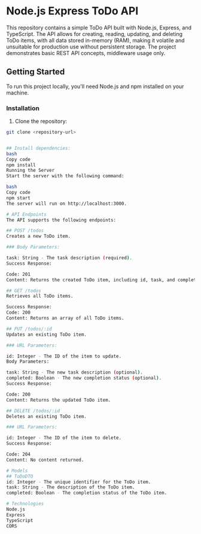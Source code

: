 # Node.js Express ToDo API

This repository contains a simple ToDo API built with Node.js, Express, and TypeScript. The API allows for creating, reading, updating, and deleting ToDo items, with all data stored in-memory (RAM), making it volatile and unsuitable for production use without persistent storage. The project demonstrates basic REST API concepts, middleware usage only.

## Getting Started

To run this project locally, you'll need Node.js and npm installed on your machine.

### Installation

1. Clone the repository:

```bash
git clone <repository-url>


## Install dependencies:
bash
Copy code
npm install
Running the Server
Start the server with the following command:

bash
Copy code
npm start
The server will run on http://localhost:3000.

# API Endpoints
The API supports the following endpoints:

## POST /todos
Creates a new ToDo item.

### Body Parameters:

task: String - The task description (required).
Success Response:

Code: 201
Content: Returns the created ToDo item, including id, task, and completed status.

## GET /todos
Retrieves all ToDo items.

Success Response:
Code: 200
Content: Returns an array of all ToDo items.

## PUT /todos/:id
Updates an existing ToDo item.

### URL Parameters:

id: Integer - The ID of the item to update.
Body Parameters:

task: String - The new task description (optional).
completed: Boolean - The new completion status (optional).
Success Response:

Code: 200
Content: Returns the updated ToDo item.

## DELETE /todos/:id
Deletes an existing ToDo item.

### URL Parameters:

id: Integer - The ID of the item to delete.
Success Response:

Code: 204
Content: No content returned.

# Models
## ToDoDTO
id: Integer - The unique identifier for the ToDo item.
task: String - The description of the ToDo item.
completed: Boolean - The completion status of the ToDo item.

# Technologies
Node.js
Express
TypeScript
CORS
